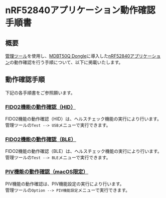 # nRF52840アプリケーション動作確認手順書

## 概要

[管理ツール](../../../MaintenanceTool/README.md)を使用し、[MDBT50Q Dongle](../../../FIDO2Device/MDBT50Q_Dongle/README.md)に導入した[nRF52840アプリケーション](../../../nRF52840_app/firmwares/secure_device_app)の動作確認を行う手順について、以下に掲載いたします。

## 動作確認手順

下記の各手順書をご参照願います。

### [FIDO2機能の動作確認（HID）](../../../nRF52840_app/firmwares/secure_device_app/TESTAPPHID.md)

FIDO2機能の動作確認（HID）は、ヘルスチェック機能の実行により行います。<br>
管理ツールの`Test --> USB`メニューで実行できます。

### [FIDO2機能の動作確認（BLE）](../../../nRF52840_app/firmwares/secure_device_app/TESTAPPBLE.md)

FIDO2機能の動作確認（BLE）は、ヘルスチェック機能の実行により行います。<br>
管理ツールの`Test --> BLE`メニューで実行できます。

### [PIV機能の動作確認（macOS限定）](../../../nRF52840_app/firmwares/secure_device_app/TESTAPPCCID.md)

PIV機能の動作確認は、PIV機能設定の実行により行います。<br>
管理ツールの`Option --> PIV機能設定`メニューで実行できます。

